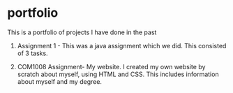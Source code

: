 # portfolio
This is a portfolio of projects I have done in the past


1. Assignment 1 - This was a java assignment which we did. This consisted of 3 tasks.

2. COM1008 Assignment- My website. I created my own website by scratch about myself, using HTML and CSS. This includes information about myself and my degree.
